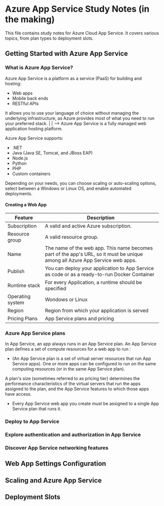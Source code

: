 # Azure App Service Study Notes (in the making)
<!-- This is a comment that will not appear in the rendered output -->

This file contains study notes for Azure Cloud App Service. It covers various topics, from plan types to deployment slots.

## Getting Started with Azure App Service
### What is Azure App Service?

Azure App Service is a platform as a service (PaaS) for building and hosting:

- Web apps  
- Mobile back ends  
- RESTful APIs  

It allows you to use your language of choice without managing the underlying infrastructure, as Azure provides most of what you need to run your preferred stack.
|
|
--> Azure App Service is a fully managed web application hosting platform.

Azure App Service supports:  
- .NET  
- Java (Java SE, Tomcat, and JBoss EAP)  
- Node.js  
- Python  
- PHP  
- Custom containers  

Depending on your needs, you can choose scaling or auto-scaling options, select between a Windows or Linux OS, and enable automated deployments.


#### Creating a Web App

| **Feature**  | **Description** |
|----------|-------------|
| Subscription    | A valid and active Azure subscription.      |
| Resource group    | A valid resource group.      |
| Name    | The name of the web app. This name becomes part of the app's URL, so it must be unique among all Azure App Service web apps.         |
| Publish    | You can deploy your application to App Service as code or as a ready-to-run Docker Container     |
| Runtime stack    | For every Application, a runtime should be specified  |
| Operating system    | Wondows or Linux     |
| Region | Region from which your application is served|
| Pricing Plans    | App Service plans and pricing      |



### Azure App Service plans

In App Service, an app always runs in an App Service plan. 
An App Service plan defines a set of compute resources for a web app to run :
  - (An App Service plan is a set of virtual server resources that run App Service apps). 
One or more apps can be configured to run on the same computing resources (or in the same App Service plan).

A plan's size (sometimes referred to as pricing tier) determines the performance characteristics of the virtual servers that run the apps assigned to the plan, and the App Service features to which those apps have access.
- Every App Service web app you create must be assigned to a single App Service plan that runs it.

### Deploy to App Service
### Explore authentication and authorization in App Service

### Discover App Service networking features

## Web App Settings Configuration

## Scaling and Azure App Service

## Deployment Slots